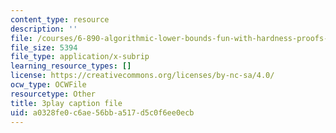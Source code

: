 ```yaml
---
content_type: resource
description: ''
file: /courses/6-890-algorithmic-lower-bounds-fun-with-hardness-proofs-fall-2014/a0328fe0c6ae56bba517d5c0f6ee0ecb_c5Myaxq44mI.vtt
file_size: 5394
file_type: application/x-subrip
learning_resource_types: []
license: https://creativecommons.org/licenses/by-nc-sa/4.0/
ocw_type: OCWFile
resourcetype: Other
title: 3play caption file
uid: a0328fe0-c6ae-56bb-a517-d5c0f6ee0ecb
---
```


